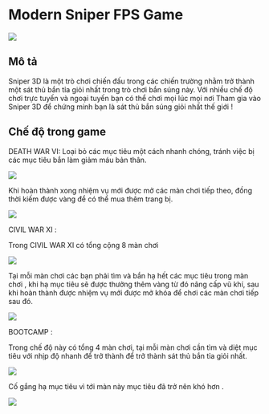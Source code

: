 # Modern Sniper FPS Game
![](https://user-images.githubusercontent.com/100570361/209440806-60bc7dfe-131c-4c15-a212-86cc24de8ed3.png)
## Mô tả

Sniper 3D là một trò chơi chiến đấu trong các chiến trường nhằm trở thành một sát thủ bắn tỉa giỏi nhất trong trò chơi bắn súng này. Với nhiều chế độ chơi trực tuyến và ngoại tuyến bạn có thể chơi mọi lúc mọi nơi
Tham gia vào Sniper 3D để chứng minh bạn là sát thủ bắn súng giỏi nhất thế giới !

## Chế độ trong game

DEATH WAR VI: Loại bỏ các mục tiêu một cách nhanh chóng, tránh việc bị các mục tiêu bắn làm giảm máu bản thân.

![](https://user-images.githubusercontent.com/100570361/209462756-df41fe74-7dcf-460b-a78e-997f1d23b2ee.jpg)

Khi hoàn thành xong nhiệm vụ mới được mở các màn chơi tiếp theo, đồng thời kiếm được vàng để có thể mua thêm trang bị.

![](https://user-images.githubusercontent.com/100570361/209455616-caee77df-efac-4dc9-becc-1a488736420e.jpg)

CIVIL WAR XI : 

Trong CIVIL WAR XI có tổng cộng 8 màn chơi

![](https://user-images.githubusercontent.com/100570361/209470552-67794bdc-483e-474f-bcec-7fe8491ed7ba.jpg)

Tại mỗi màn chơi các bạn phải tìm và bắn hạ hết các mục tiêu trong màn chơi , khi hạ mục tiêu sẽ được thưởng thêm vàng từ đó nâng cấp vũ khí, sau khi hoàn thành được nhiệm vụ mới được mở khóa để chơi các màn chơi tiếp sau đó.

![](https://user-images.githubusercontent.com/100570361/209462340-17f4b5d8-ed8d-4c4e-9cbc-449844a59649.jpg)

BOOTCAMP :

Trong chế độ này có tổng 4 màn chơi, tại mỗi màn chơi cần tìm và diệt mục tiêu với nhịp độ nhanh để trở thành để trở thành sát thủ bắn tỉa giỏi nhất.

![](https://user-images.githubusercontent.com/100570361/209462795-5c1e5004-f0be-47f4-866a-ed55c0965a54.jpg)

Cố gắng hạ mục tiêu vì tới màn này mục tiêu đã trở nên khó hơn .

![](https://user-images.githubusercontent.com/100570361/209462813-6bfdd534-b234-4675-98e7-45f9ebd2a39b.jpg)
